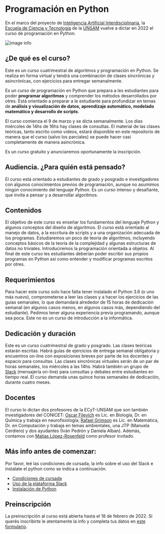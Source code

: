 
# Programación en Python

En el marco del proyecto de [Inteligencia Artificial Interdisciplinaria](http://noticias.unsam.edu.ar/2019/09/16/la-unsam-piensa-la-inteligencia-artificial-interdisciplinaria/),
la [Escuela de Ciencia y Tecnología](http://www.unsam.edu.ar/escuelas/ciencia/) de la [UNSAM](https://www.unsam.edu.ar/) vuelve a dictar
en 2022 el curso de programación en Python.

![image info](./Python_cloud.jpg)

## ¿De qué es el curso?
Este es un curso cuatrimestral de algoritmos y programación en Python.
Se realiza en forma virtual y tendrá una combinación de clases sincrónicas
y asincrónicas, con ejercicios para entregar semanalmente.

Es un curso de programación en Python que prepara a les estudiantes
para poder **programar algoritmos** y comprender los métodos
desarrollados por otres. Está orientado a preparar a le estudiante para
profundizar en temas de **análisis y visualización de datos, aprendizaje automático, modelado matemático y desarrollo de scripts**.

El curso comienza el 9 de marzo y se dicta semanalmente. Los días miércoles de 14hs de 16hs hay clases de consultas.
El material de las clases teóricas, tanto escrito como videos, estará disponible en este repositorio de manera que el curso (salvo los parciales) se puede hacer casi completamente de manera asincrónica.

Es un curso gratuito y anunciaremos oportunamente la inscripción.


## Audiencia. ¿Para quién está pensado?
El curso está orientado a estudiantes de grado y posgrado e investigadores con algunos
conocimientos previos de programación, aunque no asumimos ningún conocimiento del lenguaje Python.
Es un curso intenso y desafiante, que invita a pensar y a desarrollar algoritmos.


## Contenidos
El objetivo de este curso es enseñar los fundamentos del lenguaje
Python y algunos conceptos del diseño de algoritmos. El curso está orientado al manejo de datos, a la escritura de scripts y a una organización adecuada de los programas. Estudiaremos un poco de teoría de algoritmos, incluyendo conceptos básicos de la teoría de la complejidad y algunas estructuras de datos no triviales. Introduciremos la programación orientada a objetos. Al final de este curso les estudiantes deberían poder escribir sus propios programas en Python así como entender y modificar programas escritos por otres.

## Requerimientos
Para hacer este curso solo hace falta tener instalado el Python 3.6
(o uno más nuevo), comprometerse a leer las clases y a hacer los
ejercicios de las guías semanales, lo que demandará alrededor de 15 horas de
dedicación semanal (en algunos casos menos, en algunos casos más, dependiendo del estudiante).
Pedimos tener alguna experiencia previa programando,
aunque sea poca. Este no es un curso de introducción a la informática.

## Dedicación y duración
Este es un curso cuatrimestral de grado y posgrado. Las clases
teóricas estarán escritas. Habrá guías de ejercicios de entrega semanal
obligatoria y encuentros on-line con exposiciones breves por parte de los
docentes y espacio para consultas. Las clases sincrónicas virtuales serán
de un par de horas semanales, los miércoles a las 14hs. Habrá
también un grupo de [Slack](https://slack.com/intl/es-ar/) (mensajería on-line) para consultas y debates entre
estudiantes en tiempo real. El curso demanda unas quince
horas semanales de dedicación, durante cuatro meses.

## Docentes
El curso lo dictan dos profesores de la ECyT-UNSAM que son también
investigadores del CONICET: [Oscar Filevich](http://labning.com.ar/#nosotros) es Lic. en Biología,
Dr. en Química y trabaja en neurofisiología; [Rafael Grimson](http://investigadores.unsam.edu.ar/es/investigador/407/Grimson-Rafael) es Lic. en Matemática,
Dr. en Computación y trabaja en temas ambientales, una JTP (Manuela Cerdiero) y dos ayudantes (Iván Pedrón y Daniela Alban). Además, contamos con [Matias López-Rosenfeld](https://futuros-estudiantes.dc.uba.ar/un-profesor-del-departamento-de-computacion-distinguido-por-facebook/) como profesor invitado.


## Más info antes de comenzar:
Por favor, leé las condiciones de cursada, la info sobre el uso del Slack e instalate el python como se indica a continuación.

* [Condiciones de cursada](./Cursada.md#condiciones-de-cursada)
* [Uso de la plataforma Slack](./Slack.md#grupo-de-slack---informaci%C3%B3n-y-consultas)
* [Instalación de Python](./Instalacion.md#instalacion-del-software-y-organización-interna-del-curso)

## Preinscripción
La preinscripción al curso está abierta hasta el 18 de febrero de 2022. Si querés inscribirte le atentamente la info y completa tus datos en [este formulario](https://forms.gle/7Ju2ZCr5deZkwvE5A).
